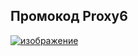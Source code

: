 ## Промокод Proxy6

[![изображение](https://user-images.githubusercontent.com/110848298/183482156-8ba8fab4-e63d-4dd9-883b-85b343c0bf2a.png)](https://proxy6.net/d/253342)


